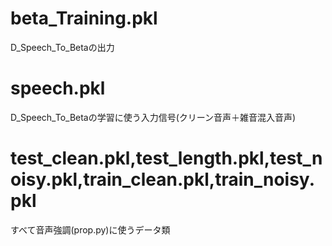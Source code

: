 # beta_Training.pkl 
D_Speech_To_Betaの出力

# speech.pkl       
D_Speech_To_Betaの学習に使う入力信号(クリーン音声＋雑音混入音声)

# test_clean.pkl,test_length.pkl,test_noisy.pkl,train_clean.pkl,train_noisy.pkl     
すべて音声強調(prop.py)に使うデータ類
